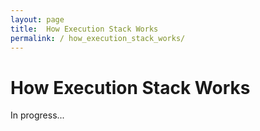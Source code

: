```yaml
---
layout: page
title:  How Execution Stack Works
permalink: / how_execution_stack_works/
---
```

# How Execution Stack Works

In progress...

